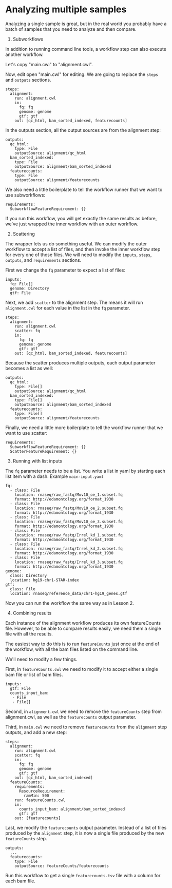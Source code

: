 # Analyzing multiple samples

Analyzing a single sample is great, but in the real world you probably
have a batch of samples that you need to analyze and then compare.

1. Subworkflows

In addition to running command line tools, a workflow step can also
execute another workflow.

Let's copy "main.cwl" to "alignment.cwl".

Now, edit open "main.cwl" for editing.  We are going to replace the `steps` and `outputs` sections.

```
steps:
  alignment:
    run: alignment.cwl
    in:
	  fq: fq
	  genome: genome
	  gtf: gtf
	out: [qc_html, bam_sorted_indexed, featurecounts]
```

In the outputs section, all the output sources are from the alignment step:

```
outputs:
  qc_html:
    type: File
    outputSource: alignment/qc_html
  bam_sorted_indexed:
    type: File
    outputSource: alignment/bam_sorted_indexed
  featurecounts:
    type: File
    outputSource: alignment/featurecounts
```

We also need a little boilerplate to tell the workflow runner that we want to use subworkflows:

```
requirements:
  SubworkflowFeatureRequirement: {}
```

If you run this workflow, you will get exactly the same results as
before, we've just wrapped the inner workflow with an outer workflow.

2. Scattering

The wrapper lets us do something useful.  We can modify the outer
workflow to accept a list of files, and then invoke the inner workflow
step for every one of those files.  We will need to modify the
`inputs`, `steps`, `outputs`, and `requirements` sections.

First we change the `fq` parameter to expect a list of files:

```
inputs:
  fq: File[]
  genome: Directory
  gtf: File
```

Next, we add `scatter` to the alignment step.  The means it will
run `alignment.cwl` for each value in the list in the `fq` parameter.

```
steps:
  alignment:
    run: alignment.cwl
	scatter: fq
    in:
	  fq: fq
	  genome: genome
	  gtf: gtf
	out: [qc_html, bam_sorted_indexed, featurecounts]
```

Because the scatter produces multiple outputs, each output parameter
becomes a list as well:

```
outputs:
  qc_html:
    type: File[]
    outputSource: alignment/qc_html
  bam_sorted_indexed:
    type: File[]
    outputSource: alignment/bam_sorted_indexed
  featurecounts:
    type: File[]
    outputSource: alignment/featurecounts
```

Finally, we need a little more boilerplate to tell the workflow runner
that we want to use scatter:

```
requirements:
  SubworkflowFeatureRequirement: {}
  ScatterFeatureRequirement: {}
```

3. Running with list inputs

The `fq` parameter needs to be a list.  You write a list in yaml by
starting each list item with a dash.  Example `main-input.yaml`

```
fq:
  - class: File
    location: rnaseq/raw_fastq/Mov10_oe_1.subset.fq
    format: http://edamontology.org/format_1930
  - class: File
    location: rnaseq/raw_fastq/Mov10_oe_2.subset.fq
    format: http://edamontology.org/format_1930
  - class: File
    location: rnaseq/raw_fastq/Mov10_oe_3.subset.fq
    format: http://edamontology.org/format_1930
  - class: File
    location: rnaseq/raw_fastq/Irrel_kd_1.subset.fq
    format: http://edamontology.org/format_1930
  - class: File
    location: rnaseq/raw_fastq/Irrel_kd_2.subset.fq
    format: http://edamontology.org/format_1930
  - class: File
    location: rnaseq/raw_fastq/Irrel_kd_3.subset.fq
    format: http://edamontology.org/format_1930
genome:
  class: Directory
  location: hg19-chr1-STAR-index
gtf:
  class: File
  location: rnaseq/reference_data/chr1-hg19_genes.gtf
```

Now you can run the workflow the same way as in Lesson 2.

4. Combining results

Each instance of the alignment workflow produces its own featureCounts
file.  However, to be able to compare results easily, we need them a
single file with all the results.

The easiest way to do this is to run `featureCounts` just once at the
end of the workflow, with all the bam files listed on the command
line.

We'll need to modify a few things.

First, in `featureCounts.cwl` we need to modify it to accept either a
single bam file or list of bam files.

```
inputs:
  gtf: File
  counts_input_bam:
   - File
   - File[]
```

Second, in `alignment.cwl` we need to remove the `featureCounts` step from alignment.cwl, as well as the `featurecounts` output parameter.

Third, in `main.cwl` we need to remove `featurecounts` from the `alignment` step
outputs, and add a new step:

```
steps:
  alignment:
    run: alignment.cwl
    scatter: fq
    in:
      fq: fq
      genome: genome
      gtf: gtf
    out: [qc_html, bam_sorted_indexed]
  featureCounts:
    requirements:
      ResourceRequirement:
        ramMin: 500
    run: featureCounts.cwl
    in:
      counts_input_bam: alignment/bam_sorted_indexed
      gtf: gtf
    out: [featurecounts]
```

Last, we modify the `featurecounts` output parameter.  Instead of a
list of files produced by the `alignment` step, it is now a single
file produced by the new `featureCounts` step.

```
outputs:
  ...
  featurecounts:
    type: File
    outputSource: featureCounts/featurecounts
```

Run this workflow to get a single `featurecounts.tsv` file with a column for each bam file.

